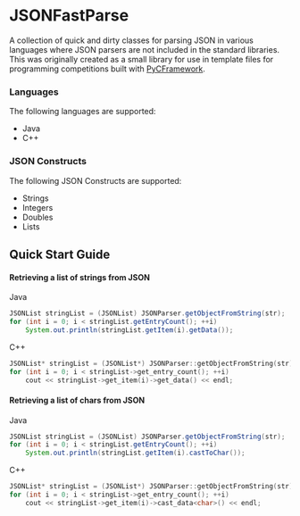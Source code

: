 JSONFastParse
============
A collection of quick and dirty classes for parsing JSON in various languages
where JSON parsers are not included in the standard libraries. This was 
originally created as a small library for use in template files for programming
competitions built with [PyCFramework](https://github.com/brandonio21/pycframework).


### Languages ###
The following languages are supported:  
* Java
* C++


### JSON Constructs ###
The following JSON Constructs are supported:  
* Strings
* Integers
* Doubles
* Lists

Quick Start Guide
-----------------

#### Retrieving a list of strings from JSON ####
Java
```java
JSONList stringList = (JSONList) JSONParser.getObjectFromString(str);
for (int i = 0; i < stringList.getEntryCount(); ++i)
	System.out.println(stringList.getItem(i).getData());
```


C++
```cpp
JSONList* stringList = (JSONList*) JSONParser::getObjectFromString(str);
for (int i = 0; i < stringList->get_entry_count(); ++i)
	cout << stringList->get_item(i)->get_data() << endl;
```


#### Retrieving a list of chars from JSON ####
Java
```java
JSONList stringList = (JSONList) JSONParser.getObjectFromString(str);
for (int i = 0; i < stringList.getEntryCount(); ++i)
	System.out.println(stringList.getItem(i).castToChar());
```


C++
```cpp
JSONList* stringList = (JSONList*) JSONParser::getObjectFromString(str);
for (int i = 0; i < stringList->get_entry_count(); ++i)
	cout << stringList->get_item(i)->cast_data<char>() << endl;
```

